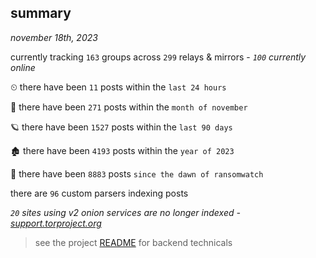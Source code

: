 
## summary
_november 18th, 2023_

currently tracking `163` groups across `299` relays & mirrors - _`100` currently online_

⏲ there have been `11` posts within the `last 24 hours`

🦈 there have been `271` posts within the `month of november`

🪐 there have been `1527` posts within the `last 90 days`

🏚 there have been `4193` posts within the `year of 2023`

🦕 there have been `8883` posts `since the dawn of ransomwatch`

there are `96` custom parsers indexing posts

_`20` sites using v2 onion services are no longer indexed - [support.torproject.org](https://support.torproject.org/onionservices/v2-deprecation/)_

> see the project [README](https://github.com/joshhighet/ransomwatch#ransomwatch--) for backend technicals
